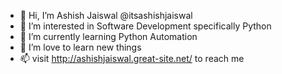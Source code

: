 - 👋 Hi, I’m  Ashish Jaiswal @itsashishjaiswal
- 👀 I’m interested in Software Development specifically Python
- 🌱 I’m currently learning Python Automation
- 💞️ I’m love to learn new things
- 📫 visit http://ashishjaiswal.great-site.net/ to reach me

<!---
itsashishjaiswal/itsashishjaiswal is a ✨ special ✨ repository because its `README.md` (this file) appears on your GitHub profile.
You can click the Preview link to take a look at your changes.
--->
